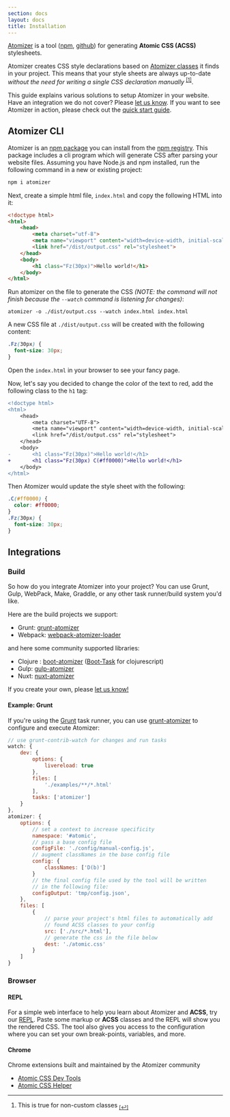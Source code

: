 ```yaml
---
section: docs
layout: docs
title: Installation
---
```


[Atomizer](https://github.com/acss-io/atomizer) is a tool ([npm](https://www.npmjs.com/package/atomizer), [github](https://github.com/acss-io/atomizer)) for generating **Atomic CSS (ACSS)** stylesheets.

Atomizer creates CSS style declarations based on [Atomizer classes](./guides/atomizer-classes.html) it finds in your project. This means that your style sheets are always up-to-date *without the need for writing a single CSS declaration manually* <sup>[[1]](#footnote)</sup><a id="footnote-1"></a>.

This guide explains various solutions to setup Atomizer in your website. Have an integration we do not cover? Please [let us know](https://github.com/acss-io/atomizer/discussions). If you want to see Atomizer in action, please check out the [quick start guide](./quick-start.html).

## Atomizer CLI

Atomizer is an [npm package](https://www.npmjs.com/package/atomizer) you can install from the [npm registry](https://www.npmjs.com/). This package includes a cli program which will generate CSS after parsing your website files. Assuming you have Node.js and npm installed, run the following command in a new or existing project:

```bash
npm i atomizer
```

Next, create a simple html file, `index.html` and copy the following HTML into it:

```html
<!doctype html>
<html>
    <head>
        <meta charset="utf-8">
        <meta name="viewport" content="width=device-width, initial-scale=1.0">
        <link href="/dist/output.css" rel="stylesheet">
    </head>
    <body>
        <h1 class="Fz(30px)">Hello world!</h1>
    </body>
</html>
```

Run atomizer on the file to generate the CSS *(NOTE: the command will not finish because the `--watch` command is listening for changes)*:

```shell
atomizer -o ./dist/output.css --watch index.html index.html
```

A new CSS file at `./dist/output.css` will be created with the following content:

```css
.Fz(30px) {
  font-size: 30px;
}
```

Open the `index.html` in your browser to see your fancy page.

Now, let's say you decided to change the color of the text to red, add the following class to the `h1` tag:

```diff
<!doctype html>
<html>
    <head>
        <meta charset="UTF-8">
        <meta name="viewport" content="width=device-width, initial-scale=1.0">
        <link href="/dist/output.css" rel="stylesheet">
    </head>
    <body>
-       <h1 class="Fz(30px)">Hello world!</h1>
+       <h1 class="Fz(30px) C(#ff0000)">Hello world!</h1>
    </body>
</html>
```

Then Atomizer would update the style sheet with the following:

```css
.C(#ff0000) {
  color: #ff0000;
}
.Fz(30px) {
  font-size: 30px;
}
```

## Integrations

### Build

So how do you integrate Atomizer into your project? You can use Grunt, Gulp, WebPack, Make, Graddle, or any other task runner/build system you&#39;d like.

Here are the build projects we support:

- Grunt: <a href="https://www.npmjs.com/package/grunt-atomizer">grunt-atomizer</a>
- Webpack: <a href="https://www.npmjs.com/package/webpack-atomizer-loader">webpack-atomizer-loader</a>

and here some community supported libraries:

- Clojure : [boot-atomizer](https://github.com/azizzaeny/boot-atomizer) ([Boot-Task](https://github.com/boot-clj/boot) for clojurescript)
- Gulp: [gulp-atomizer](https://www.npmjs.com/package/gulp-atomizer)
- Nuxt: [nuxt-atomizer](https://github.com/dword-design/nuxt-atomizer)

If you create your own, please [let us know!](/support.html)

#### Example: Grunt

If you&#39;re using the [Grunt](http://gruntjs.com/) task runner, you can use [grunt-atomizer](http://github.com/acss-io/grunt-atomizer) to configure and execute Atomizer:

```js
// use grunt-contrib-watch for changes and run tasks
watch: {
    dev: {
        options: {
            livereload: true
        },
        files: [
            './examples/**/*.html'
        ],
        tasks: ['atomizer']
    }
},
atomizer: {
    options: {
        // set a context to increase specificity
        namespace: '#atomic',
        // pass a base config file
        configFile: './config/manual-config.js',
        // augment classNames in the base config file
        config: {
            classNames: ['D(b)']
        }
        // the final config file used by the tool will be written
        // in the following file:
        configOutput: 'tmp/config.json',
    },
    files: [
        {
            // parse your project's html files to automatically add
            // found ACSS classes to your config
            src: ['./src/*.html'],
            // generate the css in the file below
            dest: './atomic.css'
        }
    ]
}
```

### Browser

#### REPL

For a simple web interface to help you learn about Atomizer and <b class="Fw(b)">ACSS</b>, try our [REPL](./repl.html). Paste some markup or <b class="Fw(b)">ACSS</b> classes and the REPL will show you the rendered CSS. The tool also gives you access to the configuration where you can set your own break-points, variables, and more.

#### Chrome

Chrome extensions built and maintained by the Atomizer community

- [Atomic CSS Dev Tools](https://chrome.google.com/webstore/detail/atomic-css-devtools/dpkcndhnanpdlppppalhnhfbokhicdmi/related?hl=en)
- [Atomic CSS Helper](https://chrome.google.com/webstore/detail/atomic-css-helper/gpickgadladepnjlmaipnekafhpmangd?hl=en)

---

<div id="footnote"></div>

1. This is true for non-custom classes <sub>[[↩]](#footnote-1)</sub>
